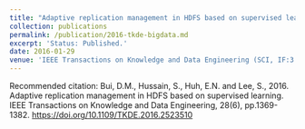 ```yaml
---
title: "Adaptive replication management in HDFS based on supervised learning." IEEE Transactions on Knowledge and Data Engineering"
collection: publications
permalink: /publication/2016-tkde-bigdata.md
excerpt: 'Status: Published.'
date: 2016-01-29
venue: 'IEEE Transactions on Knowledge and Data Engineering (SCI, IF:3.438, 2016)'
---
```

Recommended citation: Bui, D.M., Hussain, S., Huh, E.N. and Lee, S., 2016. Adaptive replication management in HDFS based on supervised learning. IEEE Transactions on Knowledge and Data Engineering, 28(6), pp.1369-1382. https://doi.org/10.1109/TKDE.2016.2523510
